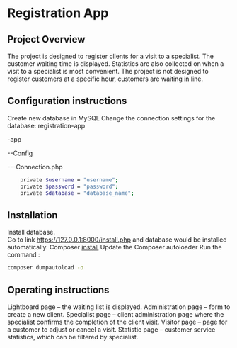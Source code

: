 # Registration App
## Project Overview	
The project is designed to register clients for a visit to a specialist. The customer waiting time is displayed.  Statistics are also collected on when a visit to a specialist is most convenient. The project is not designed to register customers at a specific hour, customers are waiting in line.
## Configuration instructions
Create new database in MySQL
Change the connection settings for the database:
registration-app

-app

--Config

---Connection.php

```bash
    private $username = "username";
    private $password = "password";
    private $database = "database_name";
```
## Installation
Install database.  
Go to link https://127.0.0.1:8000/install.php and database would be installed automatically.
Composer [install]( https://getcomposer.org/download/)
Update the Composer autoloader 
Run the command :
```bash
composer dumpautoload -o
```
## Operating instructions
Lightboard page – the waiting list is displayed.
Administration page – form to create a new client.
Specialist page – client administration page where the specialist confirms the completion of the client visit.
Visitor page – page for a customer to adjust or cancel a visit.
Statistic page – customer service statistics, which can be filtered by specialist.









